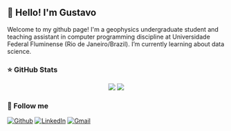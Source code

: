 ## 👋 Hello! I'm Gustavo

Welcome to my github page! I'm a geophysics undergraduate student and teaching assistant in computer programming discipline at Universidade Federal Fluminense (Rio de Janeiro/Brazil). I’m currently learning about data science.

### ⭐ GitHub Stats

<p align = "center">
  <img src = "https://github-readme-stats.vercel.app/api?username=gdssouza&show_icons=true&theme=tokyonight">
  <img src = "https://github-readme-stats.vercel.app/api/top-langs/?username=gdssouza&langs_count=10&theme=tokyonight">
</p>

### 👯 Follow me

[![Github](https://img.shields.io/badge/-Github-000?style=for-the-badge&logo=Github&logoColor=white)](https://github.com/gdssouza)
[![LinkedIn](https://img.shields.io/badge/-linkedin-%230077B5.svg?&style=for-the-badge&logo=linkedin&logoColor=white)](https://www.linkedin.com/in/gdssouza/)
[![Gmail](https://img.shields.io/badge/-Gmail-c14438?style=for-the-badge&logo=Gmail&logoColor=white)](mailto:gdssouza@id.uff.br)

<!--
**gdssouza/gdssouza** is a ✨ _special_ ✨ repository because its `README.md` (this file) appears on your GitHub profile.

Here are some ideas to get you started:

- 🔭 I’m currently working on ...
- 🌱 I’m currently learning ...
- 👯 I’m looking to collaborate on ...
- 🤔 I’m looking for help with ...
- 💬 Ask me about ...
- 📫 How to reach me: ...
- 😄 Pronouns: ...
- ⚡ Fun fact: ...
-->

